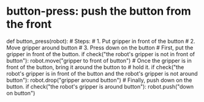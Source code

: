 # button-press: push the button from the front
def button_press(robot):
    # Steps:
    #  1. Put gripper in front of the button
    #  2. Move gripper around button
    #  3. Press down on the button
    # First, put the gripper in front of the button.
    if check("the robot's gripper is not in front of button"):
        robot.move("gripper to front of button")
    # Once the gripper is in front of the button, bring it around the button to
    # hold it.
    if check("the robot's gripper is in front of the button and the robot's gripper is not around button"):
        robot.drop("gripper around button")
    # Finally, push down on the button.
    if check("the robot's gripper is around button"):
        robot.push("down on button")